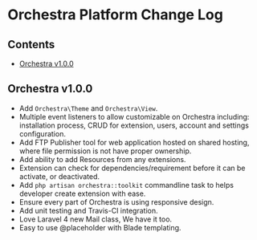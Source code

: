 # Orchestra Platform Change Log

## Contents

- [Orchestra v1.0.0](#v1.0.0)

<a name="v1.0.0"></a>
## Orchestra v1.0.0

- Add `Orchestra\Theme` and `Orchestra\View`.
- Multiple event listeners to allow customizable on Orchestra including: installation process, CRUD for extension, users, account and settings configuration.
- Add FTP Publisher tool for web application hosted on shared hosting, where file permission is not have proper ownership.
- Add ability to add Resources from any extensions.
- Extension can check for dependencies/requirement before it can be activate, or deactivated.
- Add `php artisan orchestra::toolkit` commandline task to helps developer create extension with ease.
- Ensure every part of Orchestra is using responsive design.
- Add unit testing and Travis-CI integration.
- Love Laravel 4 new Mail class, We have it too.
- Easy to use @placeholder with Blade templating.